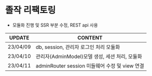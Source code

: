 # 졸작 리팩토링

- 모듈화 진행 및 SSR 부분 수정, REST api 사용

|UPDATE|CONTENT|
|--|--|
|23/04/09|db, session, 관리자 로그인 처리 모듈화|
|23/04/10|관리자(AdminModel)모델 생성, 세션 처리, 모듈화|
|23/04/11|adminRouter session 미들웨어 수정 및 view 연결|



